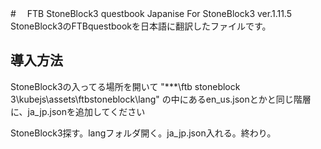#　 FTB StoneBlock3 questbook Japanise For StoneBlock3 ver.1.11.5
StoneBlock3のFTBquestbookを日本語に翻訳したファイルです。
## 導入方法
StoneBlock3の入ってる場所を開いて
"***\ftb stoneblock 3\kubejs\assets\ftbstoneblock\lang\"
の中にあるen_us.jsonとかと同じ階層に、ja_jp.jsonを追加してください

StoneBlock3探す。langフォルダ開く。ja_jp.json入れる。終わり。
